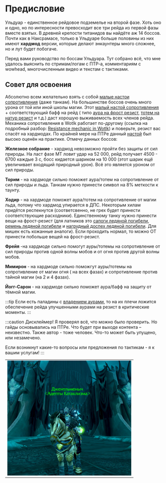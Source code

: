 # Предисловие #

Ульдуар - единственное рейдовое подземелье на второй фазе. Хоть оно и одно, но по интересности превосходит все три рейда
из
первой фазы вместе взятых. В древней крепости титанидов вы найдёте аж 14 боссов. Почти как в Наксрамасе, только в
Ульдуаре больше половины из них имеют **хардмод** версии, которые делают энкаунтеры много сложнее, но и лут будет
побогаче.

Перед вами руководство по боссам Ульдуара. Тут собрано всё, что мне удалось выяснить по стримам/логам с ПТР-а,
комментариям с wowhead, многочисленным видео и текстам с тактиками.

## Совет для освоения

Абсолютно всем желательно взять с собой [малые настои сопротивления](https://www.wowhead.com/wotlk/ru/item=44939)
(даже танкам). На большинстве боссов очень много урона от той или иной школы магии.
Этот [малый настой сопротивления](https://www.wowhead.com/wotlk/ru/item=44939) + соответствующий бафф на рейд (
типо [аура на фрост резист](https://www.wowhead.com/wotlk/ru/spell=48945), [тотем на натур резист](https://www.wowhead.com/wotlk/ru/spell=58749)
и т.д.) даст хорошую выживаемость всех членов рейда. Механика сопротивления в Wotlk работает по-другому (ссылка на
подробный
разбор: [Resistance mechanic in Wotlk](https://www.mmo-champion.com/threads/678418-Magic-Resistances-at-lvl-80)) и
поверьте, резист вас спасёт на хардмодах. По крайней мере на ПТРе
данный [настой](https://www.wowhead.com/wotlk/ru/item=44939) был высоко оценён на практике.
Отмечу данных боссов:

**Железное собрание** - хардмод невозможно пройти без защиты от сил <span className="dmg-nature">природы</span>. На ласт
фазе МТ ловит удар на 52 000, рейд получает 4500 - 6700 каждые 3 с, босс кидается шариком на 10 000 (этот шарик ещё
увеличивает входящий <span className="dmg-nature">природный</span> урон). Всё это является уроном от
сил <span className="dmg-nature">природы</span>.

**Торим** - на хардмоде сильно поможет аура/тотем на сопротивление от сил <span className="dmg-nature">природы</span>
и <span className="dmg-ice">льда</span>. Танкам нужно принести символ на 8% меткости к таунту.

**Ходир** - на хардмоде поможет аура/тотем на сопротивление от магии <span className="dmg-ice">льда</span>, потому что
хардмод упирается в ДПС. Некоторым хилам придётся респекнутся (соответсвенно, не грех будет принести соответствующие
расходники). Единственному танку нужно принести вещи на фрост-резист (для латников
это [сапоги ледяной погибели](https://www.wowhead.com/wotlk/ru/item=43588), [ремень ледяной погибели](https://www.wowhead.com/wotlk/ru/item=43587)
и [нагрудный доспех ледяной погибели](https://www.wowhead.com/wotlk/ru/item=43586). Для мишек есть кожанные аналоги).
Если проходить нормал, то можно ОТ принести побольше вещей на фрост-резист.

**Фрейя** -на хардмоде сильно помогут ауры/тотемы на сопротивление от сил <span className="dmg-nature">природы</span>
против одной волны мобов и от <span className="dmg-fire">огня</span> против другой волны мобов.

**Мимирон** - на хардмоде сильно поможгут ауры/тотемы на сопротивление от магии <span className="dmg-fire">огня</span> (
на
всех фазах) и сопротивление против <span className="dmg-arcane">тайной</span> магии (на 2 и 4 фазах).

**Йогг-Сарон** - на хардмоде сильно поможет аура/бафф на защиту от <span className="dmg-shadow">тёмной</span>
магии.

:::tip
Если есть паладины с [владением аурами](https://www.wowhead.com/wotlk/ru/spell=31821), то на их плечи
ложится обеспечение рейда улучшенными аурами на резист в критические моменты.
:::

:::caution
Дисклеймер! Я проверял всё, что можно было проверить. Но гайды основывались на ПТРе. Что будет при выходе контента –
неизвестно. Также автор - тоже человек. Что-то может быть упущено, или незамечено.

Если возникнут какие-то вопросы или предложения по тактикам - я к вашим услугам!
:::

|                                |
|:------------------------------:|
| ![Я](/img/ulduar/пробный1.jpg) |
